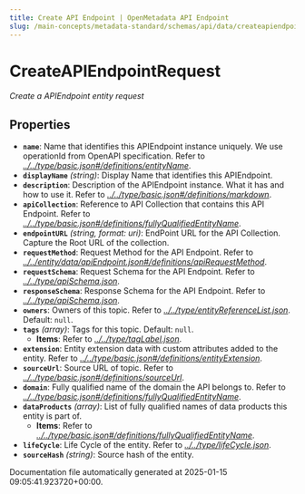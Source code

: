 ```yaml
---
title: Create API Endpoint | OpenMetadata API Endpoint
slug: /main-concepts/metadata-standard/schemas/api/data/createapiendpoint
---
```


# CreateAPIEndpointRequest

*Create a APIEndpoint entity request*

## Properties

- **`name`**: Name that identifies this APIEndpoint instance uniquely. We use operationId from OpenAPI specification. Refer to *[../../type/basic.json#/definitions/entityName](#/../type/basic.json#/definitions/entityName)*.
- **`displayName`** *(string)*: Display Name that identifies this APIEndpoint.
- **`description`**: Description of the APIEndpoint instance. What it has and how to use it. Refer to *[../../type/basic.json#/definitions/markdown](#/../type/basic.json#/definitions/markdown)*.
- **`apiCollection`**: Reference to API Collection that contains this API Endpoint. Refer to *[../../type/basic.json#/definitions/fullyQualifiedEntityName](#/../type/basic.json#/definitions/fullyQualifiedEntityName)*.
- **`endpointURL`** *(string, format: uri)*: EndPoint URL for the API Collection. Capture the Root URL of the collection.
- **`requestMethod`**: Request Method for the API Endpoint. Refer to *[../../entity/data/apiEndpoint.json#/definitions/apiRequestMethod](#/../entity/data/apiEndpoint.json#/definitions/apiRequestMethod)*.
- **`requestSchema`**: Request Schema for the API Endpoint. Refer to *[../../type/apiSchema.json](#/../type/apiSchema.json)*.
- **`responseSchema`**: Response Schema for the API Endpoint. Refer to *[../../type/apiSchema.json](#/../type/apiSchema.json)*.
- **`owners`**: Owners of this topic. Refer to *[../../type/entityReferenceList.json](#/../type/entityReferenceList.json)*. Default: `null`.
- **`tags`** *(array)*: Tags for this topic. Default: `null`.
  - **Items**: Refer to *[../../type/tagLabel.json](#/../type/tagLabel.json)*.
- **`extension`**: Entity extension data with custom attributes added to the entity. Refer to *[../../type/basic.json#/definitions/entityExtension](#/../type/basic.json#/definitions/entityExtension)*.
- **`sourceUrl`**: Source URL of topic. Refer to *[../../type/basic.json#/definitions/sourceUrl](#/../type/basic.json#/definitions/sourceUrl)*.
- **`domain`**: Fully qualified name of the domain the API belongs to. Refer to *[../../type/basic.json#/definitions/fullyQualifiedEntityName](#/../type/basic.json#/definitions/fullyQualifiedEntityName)*.
- **`dataProducts`** *(array)*: List of fully qualified names of data products this entity is part of.
  - **Items**: Refer to *[../../type/basic.json#/definitions/fullyQualifiedEntityName](#/../type/basic.json#/definitions/fullyQualifiedEntityName)*.
- **`lifeCycle`**: Life Cycle of the entity. Refer to *[../../type/lifeCycle.json](#/../type/lifeCycle.json)*.
- **`sourceHash`** *(string)*: Source hash of the entity.


Documentation file automatically generated at 2025-01-15 09:05:41.923720+00:00.
